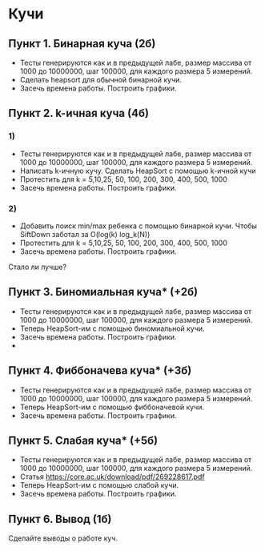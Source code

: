 # Кучи

## Пункт 1. Бинарная куча (2б)
* Тесты генерируются как и в предыдущей лабе, размер массива от 1000 до 10000000, шаг 100000, для каждого размера 5 измерений.
* Cделать heapsort для обычной бинарной кучи.
* Засечь времена работы. Построить графики.

## Пункт 2. k-ичная куча (4б)
### 1)
* Тесты генерируются как и в предыдущей лабе, размер массива от 1000 до 10000000, шаг 100000, для каждого размера 5 измерений.
* Написать k-ичную кучу. Cделать HeapSort с помощью k-ичной кучи
* Протестить для k = 5,10,25, 50, 100, 200, 300, 400, 500, 1000
* Засечь времена работы. Построить графики.
### 2) 
* Добавить поиск min/max ребенка с помощью бинарной кучи. Чтобы SiftDown заботал за O(log(k) log_k(N))
* Протестить для k = 5,10,25, 50, 100, 200, 300, 400, 500, 1000
* Засечь времена работы. Построить графики.

Стало ли лучше?

## Пункт 3. Биномиальная куча* (+2б)
* Тесты генерируются как и в предыдущей лабе, размер массива от 1000 до 10000000, шаг 100000, для каждого размера 5 измерений.
* Теперь HeapSort-им с помощью биномиальной кучи.
* Засечь времена работы. Построить графики.
* 
## Пункт 4. Фиббоначева куча* (+3б)
* Тесты генерируются как и в предыдущей лабе, размер массива от 1000 до 10000000, шаг 100000, для каждого размера 5 измерений.
* Теперь HeapSort-им с помощью фиббоначевой кучи.
* Засечь времена работы. Построить графики.

## Пункт 5. Слабая куча* (+5б)
* Тесты генерируются как и в предыдущей лабе, размер массива от 1000 до 10000000, шаг 100000, для каждого размера 5 измерений.
* Статья https://core.ac.uk/download/pdf/269228617.pdf
* Теперь HeapSort-им с помощью слабой кучи.
* Засечь времена работы. Построить графики.

## Пункт 6. Вывод (1б)
Сделайте выводы о работе куч.
